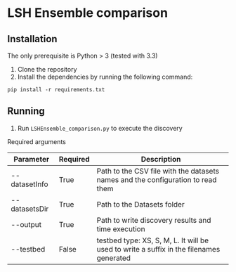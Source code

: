 # LSH Ensemble comparison

## Installation

The only prerequisite is Python > 3 (tested with 3.3)

1. Clone the repository
2. Install the dependencies by running the following command:
```
pip install -r requirements.txt
```


## Running 

1. Run `LSHEnsemble_comparison.py` to execute the discovery

Required arguments 

| Parameter     | Required | Description                                                                             |
|---------------|----------|-----------------------------------------------------------------------------------------|
| --datasetInfo | True     | Path to the CSV file with the datasets names and the configuration to read them         |
| --datasetsDir | True     | Path to the Datasets folder                                                             |
| --output      | True     | Path to write discovery results and time execution                                      |
| --testbed     | False    | testbed type: XS, S, M, L. It will be used to write a suffix in the filenames generated |